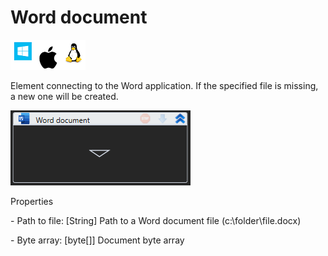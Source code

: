 # Word document

![](<../../../.gitbook/assets/image (36).png>)

Element connecting to the Word application. If the specified file is missing, a new one will be created.

![](<../../../.gitbook/assets/1 (90).png>)

Properties

&#x20;\- Path to file: \[String] Path to a Word document file (c:\folder\file.docx)

&#x20;\- Byte array: \[byte\[]] Document byte array
